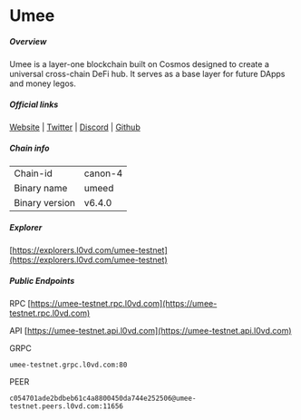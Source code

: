 # Umee


##### Overview
Umee is a layer-one blockchain built on Cosmos designed to create a universal cross-chain DeFi hub. It serves as a base layer for future DApps and money legos.


##### Official links
[Website](https://umee.cc/) | [Twitter](https://twitter.com/Umee_CrossChain) | [Discord](https://discord.gg/umee) | [Github](https://github.com/umee-network)

##### Chain info

|  |  |
| ------ | ------ |
| Chain-id | canon-4 |
| Binary name | umeed |
| Binary version | v6.4.0 |

##### Explorer
[https://explorers.l0vd.com/umee-testnet](https://explorers.l0vd.com/umee-testnet)

##### Public Endpoints
RPC
[https://umee-testnet.rpc.l0vd.com](https://umee-testnet.rpc.l0vd.com)

API
[https://umee-testnet.api.l0vd.com](https://umee-testnet.api.l0vd.com)

GRPC
```
umee-testnet.grpc.l0vd.com:80
```

PEER
```
c054701ade2bdbeb61c4a8800450da744e252506@umee-testnet.peers.l0vd.com:11656
```
